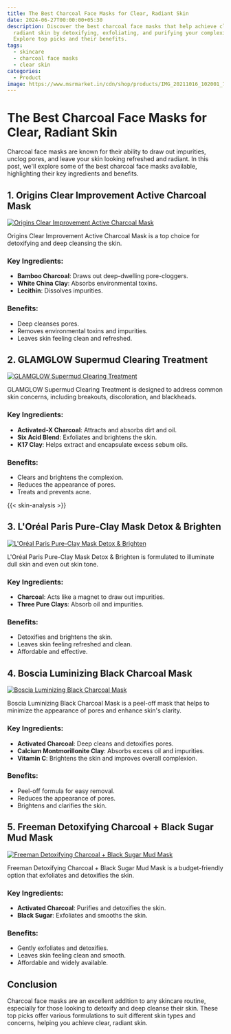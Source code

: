 ```yaml
---
title: The Best Charcoal Face Masks for Clear, Radiant Skin
date: 2024-06-27T00:00:00+05:30
description: Discover the best charcoal face masks that help achieve clear and
  radiant skin by detoxifying, exfoliating, and purifying your complexion.
  Explore top picks and their benefits.
tags:
  - skincare
  - charcoal face masks
  - clear skin
categories:
  - Product
image: https://www.msrmarket.in/cdn/shop/products/IMG_20211016_102001_738x700.jpg?v=1634359943
---
```


# The Best Charcoal Face Masks for Clear, Radiant Skin

Charcoal face masks are known for their ability to draw out impurities, unclog pores, and leave your skin looking refreshed and radiant. In this post, we'll explore some of the best charcoal face masks available, highlighting their key ingredients and benefits.

## 1. **Origins Clear Improvement Active Charcoal Mask**

[![Origins Clear Improvement Active Charcoal Mask](https://www.origins.com/media/export/cms/products/1000x1000/origins_sku_0T7F01_1000x1000_5.jpg)](https://www.walmart.com/ip/Origins-Clear-Improvement-Active-Charcoal-Face-Mask-to-Clear-Pores-Travel-Size-1oz-30ml/600114547)

Origins Clear Improvement Active Charcoal Mask is a top choice for detoxifying and deep cleansing the skin.

### Key Ingredients:
- **Bamboo Charcoal**: Draws out deep-dwelling pore-cloggers.
- **White China Clay**: Absorbs environmental toxins.
- **Lecithin**: Dissolves impurities.

### Benefits:
- Deep cleanses pores.
- Removes environmental toxins and impurities.
- Leaves skin feeling clean and refreshed.

## 2. **GLAMGLOW Supermud Clearing Treatment**

[![GLAMGLOW Supermud Clearing Treatment](https://www.glamglow.com/media/export/cms/products/1000x1000/gg_sku_G0KG01_1000x1000_0.jpg)](https://www.walmart.ca/en/ip/GLAMGLOW-Supermud-Clearing-Treatment-1-7-oz/PRD1ZP658D4SJG7)

GLAMGLOW Supermud Clearing Treatment is designed to address common skin concerns, including breakouts, discoloration, and blackheads.

### Key Ingredients:
- **Activated-X Charcoal**: Attracts and absorbs dirt and oil.
- **Six Acid Blend**: Exfoliates and brightens the skin.
- **K17 Clay**: Helps extract and encapsulate excess sebum oils.

### Benefits:
- Clears and brightens the complexion.
- Reduces the appearance of pores.
- Treats and prevents acne.

{{< skin-analysis >}}

## 3. **L'Oréal Paris Pure-Clay Mask Detox & Brighten**

[![L'Oréal Paris Pure-Clay Mask Detox & Brighten](https://i5.walmartimages.com/seo/L-Oreal-Paris-Pure-Clay-Mask-Detox-and-Brighten-3-Pure-Clays-and-Charcoal-1-7-oz_345efe73-9e70-41ae-8bd3-ced16f50cbac.832d03503a582f6991aa83d81e29b35f.png?odnHeight=768&odnWidth=768&odnBg=FFFFFF)](https://www.walmart.com/ip/L-Oreal-Paris-Pure-Clay-Mask-Detox-and-Brighten-3-Pure-Clays-and-Charcoal-1-7-oz/528576626)

L'Oréal Paris Pure-Clay Mask Detox & Brighten is formulated to illuminate dull skin and even out skin tone.

### Key Ingredients:
- **Charcoal**: Acts like a magnet to draw out impurities.
- **Three Pure Clays**: Absorb oil and impurities.

### Benefits:
- Detoxifies and brightens the skin.
- Leaves skin feeling refreshed and clean.
- Affordable and effective.

## 4. **Boscia Luminizing Black Charcoal Mask**

[![Boscia Luminizing Black Charcoal Mask](https://m.media-amazon.com/images/I/41Elj6iZ3wL._SL500_.jpg)](https://www.walmart.com/ip/Boscia-Luminizing-Charcoal-Mask-2-8-oz/404022249)

Boscia Luminizing Black Charcoal Mask is a peel-off mask that helps to minimize the appearance of pores and enhance skin's clarity.

### Key Ingredients:
- **Activated Charcoal**: Deep cleans and detoxifies pores.
- **Calcium Montmorillonite Clay**: Absorbs excess oil and impurities.
- **Vitamin C**: Brightens the skin and improves overall complexion.

### Benefits:
- Peel-off formula for easy removal.
- Reduces the appearance of pores.
- Brightens and clarifies the skin.

## 5. **Freeman Detoxifying Charcoal + Black Sugar Mud Mask**

[![Freeman Detoxifying Charcoal + Black Sugar Mud Mask](https://www.banglashoppers.com/media/catalog/product/cache/45fc4dc497ce15106d39d648e58ce2bb/f/r/freeman_detoxifying_charcoal_black_sugar_mud_mask_15ml.jpg)](https://www.walmart.com/ip/Freeman-Feeling-Beautiful-Detoxifying-Charcoal-and-Black-Sugar-Mud-Facial-Mask-0-5-fl-oz/46754552)

Freeman Detoxifying Charcoal + Black Sugar Mud Mask is a budget-friendly option that exfoliates and detoxifies the skin.

### Key Ingredients:
- **Activated Charcoal**: Purifies and detoxifies the skin.
- **Black Sugar**: Exfoliates and smooths the skin.

### Benefits:
- Gently exfoliates and detoxifies.
- Leaves skin feeling clean and smooth.
- Affordable and widely available.

## Conclusion

Charcoal face masks are an excellent addition to any skincare routine, especially for those looking to detoxify and deep cleanse their skin. These top picks offer various formulations to suit different skin types and concerns, helping you achieve clear, radiant skin.
